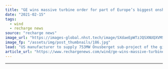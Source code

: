 ```yaml
---
title: "GE wins massive turbine order for part of Europe’s biggest onshore wind project"
date: "2021-02-15"
tags: 
  - wind
  - recharge news
source: "recharge news"
image_url: "https://images-global.nhst.tech/image/SXdaeEpWTzJQSXNUQXVMSjY0NGZHZXN4L0tibXEwUzVZOHhRRWxIejIwND0=/nhst/binary/8e91ac2a35521e12ac7425237c6616b3"
image_fp: "/assets/img/post_thumbnails/186.jpg"
lead: "US manufacturer to supply 753MW Önusberget sub-project of the giant Markbygden wind complex in northern Sweden with its Cypress 5.5MW model"
article_url: "https://www.rechargenews.com/wind/ge-wins-massive-turbine-order-for-part-of-europe-s-biggest-onshore-wind-project/2-1-963259"
---
```


---
